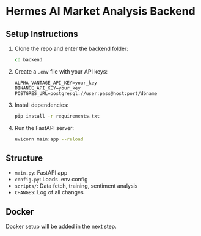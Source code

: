 # Hermes AI Market Analysis Backend

## Setup Instructions

1. Clone the repo and enter the backend folder:
   ```bash
   cd backend
   ```
2. Create a `.env` file with your API keys:
   ```
   ALPHA_VANTAGE_API_KEY=your_key
   BINANCE_API_KEY=your_key
   POSTGRES_URL=postgresql://user:pass@host:port/dbname
   ```
3. Install dependencies:
   ```bash
   pip install -r requirements.txt
   ```
4. Run the FastAPI server:
   ```bash
   uvicorn main:app --reload
   ```

## Structure
- `main.py`: FastAPI app
- `config.py`: Loads .env config
- `scripts/`: Data fetch, training, sentiment analysis
- `CHANGES`: Log of all changes

## Docker
Docker setup will be added in the next step.
